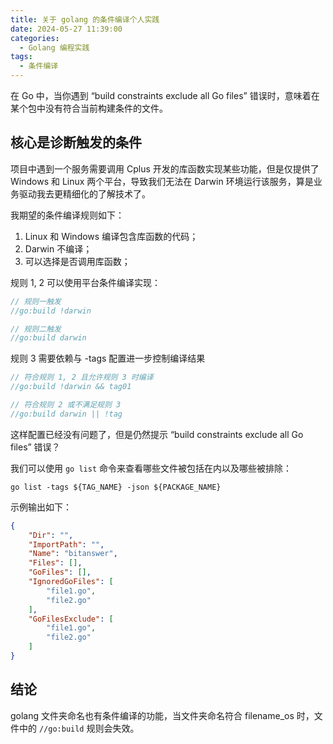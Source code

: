 ```yaml
---
title: 关于 golang 的条件编译个人实践
date: 2024-05-27 11:39:00
categories:
  - Golang 编程实践
tags:
  - 条件编译
---
```


在 Go 中，当你遇到 “build constraints exclude all Go files” 错误时，意味着在某个包中没有符合当前构建条件的文件。

## 核心是诊断触发的条件

项目中遇到一个服务需要调用 Cplus 开发的库函数实现某些功能，但是仅提供了 Windows 和 Linux 两个平台，导致我们无法在 Darwin 环境运行该服务，算是业务驱动我去更精细化的了解技术了。

我期望的条件编译规则如下：

1. Linux 和 Windows 编译包含库函数的代码；
2. Darwin 不编译；
3. 可以选择是否调用库函数；

规则 1, 2 可以使用平台条件编译实现：

```go
// 规则一触发
//go:build !darwin

// 规则二触发
//go:build darwin
```

规则 3 需要依赖与 -tags 配置进一步控制编译结果

```go
// 符合规则 1, 2 且允许规则 3 时编译
//go:build !darwin && tag01

// 符合规则 2 或不满足规则 3
//go:build darwin || !tag
```

这样配置已经没有问题了，但是仍然提示 “build constraints exclude all Go files” 错误？

我们可以使用 `go list` 命令来查看哪些文件被包括在内以及哪些被排除：

`go list -tags ${TAG_NAME} -json ${PACKAGE_NAME}`

示例输出如下：

```json
{
    "Dir": "",
    "ImportPath": "",
    "Name": "bitanswer",
    "Files": [],
    "GoFiles": [],
    "IgnoredGoFiles": [
        "file1.go",
        "file2.go"
    ],
    "GoFilesExclude": [
        "file1.go",
        "file2.go"
    ]
}
```

## 结论

golang 文件夹命名也有条件编译的功能，当文件夹命名符合 filename_os 时，文件中的 `//go:build` 规则会失效。